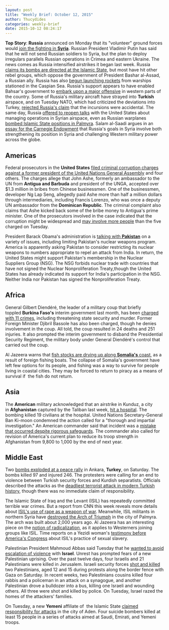 ```yaml
---
layout: post
title: "Weekly Brief: October 12, 2015"
author: Thucydides
categories: weekly-brief
date: 2015-10-12 08:24:17
---
```


**Top Story**: **Russia** announced on Monday that its "volunteer" ground forces would [join the fighting in **Syria**](http://www.nytimes.com/2015/10/06/world/middleeast/russian-soldiers-join-syria-fight.html). Russian President Vladimir Putin has said that he will not send Russian soldiers to Syria, but the plan to deploy irregulars parallels Russian operations in Crimea and eastern Ukraine. The news comes as Russia intensified airstrikes it began last week. Russia [claims its bombs are directed at the Islamic State](http://in.reuters.com/article/2015/10/11/mideast-crisis-syria-idINKCN0S40JK20151011), but most have hit other rebel groups, which oppose the government of President Bashar al-Assad, a Russian ally. Russia has also [begun launching rockets](http://www.aljazeera.com/news/2015/10/russian-warships-join-syria-war-rocket-attacks-151007124347980.html) from warships stationed in the Caspian Sea. Russia's support appears to have enabled Bahsar's government to [embark upon a major offensive](http://www.reuters.com/article/2015/10/09/us-mideast-crisis-syria-idUSKCN0S20J920151009) in western parts of the country. Some of Russia's military aircraft have strayed into **Turkish** airspace, and on Tuesday NATO, which had criticized the deviations into Turkey, [rejected Russia's claim](http://uk.reuters.com/article/2015/10/06/uk-mideast-crisis-syria-russia-idUKKCN0S00TB20151006?utm_source=securitybulletin) that the incursions were accidental. The same day, Russia [offered to reopen talks](https://www.washingtonpost.com/world/nato-secretary-general-rejects-russian-claims-turkish-air-incursions-were-accidental/2015/10/06/8f2a2c42-6c0c-11e5-b31c-d80d62b53e28_story.html) with the United States about managing operations in Syrian airspace, even as Russian warplanes [bombed Islamic State positions in Palmyra](http://www.wsj.com/articles/russian-warplanes-strike-islamic-state-targets-in-palmyra-1444135287). Salam al-Saadi argues in an [essay for the Carnegie Endowment](http://carnegieendowment.org/sada/) that Russia's goals in Syria involve both strengthening its position in Syria and challenging Western military power across the globe.

## Americas

Federal prosecutors in the **United States** [filed criminal corruption charges against a former president of the United Nations General Assembly](http://www.reuters.com/article/2015/10/06/us-usa-crime-macau-idUSKCN0S01CG20151006?feedType=RSS&feedName=topNews&utm_source=securitybulletin) and four others. The charges allege that John Ashe, formerly an ambassador to the UN from **Antigua and Barbuda** and president of the UNGA, accepted over $1.3 million in bribes from Chinese businessmen. One of the businessmen, developer Ng Lap Seng, allegedly paid Ashe more than half a million dollars through intermediaries, including Francis Lorenzo, who was once a deputy UN ambassador from the **Dominican Republic**. The criminal complaint also claims that Ashe kicked back some of the bribe money to Antigua's prime minister. One of the prosecutors involved in the case indicated that the corruption might be widespread and [may involve more people](http://www.theguardian.com/world/2015/oct/06/antiguan-ex-president-un-general-assembly-faces-corruption-charges) than the five charged on Tuesday.

President Barack Obama's administration is [talking with **Pakistan**](http://www.ndtv.com/world-news/us-in-talks-with-pakistan-on-limiting-its-nuclear-weapons-report-1229607) on a variety of issues, including limiting Pakistan's nuclear weapons program. America is apparently asking Pakistan to consider restricting its nuclear weapons to numbers appropriate to repel an attack from India. In return, the United States might support Pakistan's membership in the Nuclear Suppliers Group (NSG). The NSG forbids nuclear trade with countries that have not signed the Nuclear Nonproliferation Treaty,though the United States has already indicated its support for India's participation in the NSG. Neither India nor Pakistan has signed the Nonproliferation Treaty.

## Africa

General Gilbert Diendéré, the leader of a military coup that briefly toppled **Burkina Faso's** interim government last month, has been [charged with 11 crimes](http://www.bbc.com/news/world-africa-34461725), including threatening state security and murder. Former Foreign Minister Djibril Bassole has also been charged, though he denies involvement in the coup. All told, the coup resulted in 24 deaths and 251 injuries. It also prompted the interim government to disband the Presidential Security Regiment, the military body under General Diendéré's control that carried out the coup.

Al Jazeera warns that [fish stocks are drying up along **Somalia's** coast](http://www.aljazeera.com/indepth/features/2015/10/illegal-overfishing-return-somalia-pirates-151006111159994.html), as a result of foreign fishing boats. The collapse of Somalia's government have left few options for its people, and fishing was a way to survive for people living in coastal cities. They may be forced to return to piracy as a means of survival if  the fish do not return.

## Asia

The **American** military acknowledged that an airstrike in Kunduz, a city in **Afghanistan** captured by the Taliban last week, [hit a hospital](http://www.nytimes.com/2015/10/04/world/asia/afghanistan-bombing-hospital-doctors-without-borders-kunduz.html). The bombing killed 19 civilians at the hospital. United Nations Secretary-General Ban Ki-moon condemned the action called for a "thorough and impartial investigation." An American commander said that incident was a [mistake that occurred despite rigorous safeguards](http://bigstory.ap.org/article/177d8e7e5b404064ad7a5888372a78b4/senators-ask-us-general-about-troop-levels-afghanistan). The commander also called for revision of America's current plan to reduce its troop strength in Afghanistan from 9,800 to 1,000 by the end of next year.

## Middle East

Two [bombs exploded at a peace rally](https://www.washingtonpost.com/world/at-least-30-dead-in-turkey-after-blasts-at-peace-rally/2015/10/10/1032baa7-53ec-4ed1-95f4-b8c11bbff7ab_story.html) in Ankara, **Turkey**, on Saturday. The bombs killed 97 and injured 246\. The protesters were calling for an end to violence between Turkish security forces and Kurdish separatists. Officials described the attacks as the [deadliest terrorist attack in modern Turkish history](http://www.nytimes.com/2015/10/11/world/europe/ankara-turkey-explosion-deaths.html), though there was no immediate claim of responsibility.

The Islamic State of Iraq and the Levant (ISIL) has repeatedly committed terrible war crimes. But a report from CNN this week reveals more details about [ISIL's use of rape as a weapon of war](http://edition.cnn.com/2015/10/06/middleeast/pregnant-yazidis-forced-abortions-isis/index.html). Meanwhile, ISIL militants in northern Syria have [destroyed the Arch of Triumph](http://www.bbc.com/news/world-middle-east-34440759) in the city of Palmyra. The arch was built about 2,000 years ago. Al Jazeera has an interesting piece on the [notion of radicalization](http://www.aljazeera.com/indepth/opinion/2015/10/push-pull-extremism-151005103731467.html), as it applies to Westerners joining groups like ISIL. Time reports on a Yezidi woman's [testimony before America's Congress](http://time.com/4063993/yezidi-woman-isis-american-fighter-sex-slave/) about ISIL's practice of sexual slavery.

Palestinian President Mahmoud Abbas said Tuesday that he [wanted to avoid escalation of violence](http://www.aljazeera.com/news/2015/10/palestine-abbas-avoid-violence-israel-151006141558791.html) with **Israel**. Unrest has prompted fears of a new Palestinian uprising. Over the past twelve days, four Israelis and 21 Palestinians were killed in Jerusalem. Israeli security forces [shot and killed](http://in.reuters.com/article/2015/10/11/israel-palestinians-idINKCN0S407C20151011) two Palestinians, aged 12 and 15 during protests along the border fence with Gaza on Saturday. In recent weeks, two Palestinians cousins killed four rabbis and a policeman in an attack on a synagogue, and another Palestinian drove a bulldozer into a bus, killing one Israeli and wounding others. All three were shot and killed by police. On Tuesday, Israel razed the homes of the attackers' families.

On Tuesday, a new **Yemeni** affiliate of  the Islamic State [claimed responsibility for attacks](http://bigstory.ap.org/article/a0e6cfe9ff874014a768bbcdfe443eda/yemeni-city-blast-rocks-hotel-government-officials) in the city of Aden. Four suicide bombers killed at least 15 people in a series of attacks aimed at Saudi, Emirati, and Yemeni troops.
